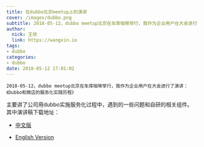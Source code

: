```yaml
---
title: 在dubbo北京meetup上的演讲
cover: /images/dubbo.png
subtitle: 2018-05-12，dubbo meetup北京在车库咖啡举行，我作为企业用户在大会进行了演讲：《Dubbo和微店的服务化实践历程》主要讲了公司用dubbo实施服务化过程中，遇到的一些问题和自研的相关组件
author: 
  nick: 王欣
  link: https://wangxin.io
tags: 
- dubbo
categories: 
- dubbo 
date: 2018-05-12 17:01:02
---
```

    2018-05-12，dubbo meetup北京在车库咖啡举行，我作为企业用户在大会进行了演讲：《Dubbo和微店的服务化实践历程》
 主要讲了公司用dubbo实施服务化过程中，遇到的一些问题和自研的相关组件。
​    其中演讲稿下载地址： 

 * [中文版](https://github.com/dubbo/awesome-dubbo/raw/master/slides/meetup/201805%40Beijing/dubbo-and-weidian's-practice-on-microservice-architecture.pdf)
   
 * [English Version](https://github.com/dubbo/awesome-dubbo/blob/master/slides/meetup/201805%40Beijing/dubbo-and-weidian's-practice-on-microservice-architecture-en.pdf) 
